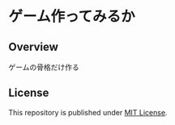 # ゲーム作ってみるか

## Overview

ゲームの骨格だけ作る

## License

This repository is published under [MIT License](LICENSE).
